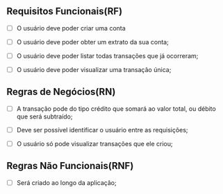 ## Requisitos Funcionais(RF)
- [ ] O usuário deve poder criar uma conta
- [ ] O usuário deve poder obter um extrato da sua conta;
- [ ] O usuário deve poder listar todas transações que já ocorreram;
- [ ] O usuário deve poder visualizar uma transação única;


## Regras de Negócios(RN)
- [ ] A transação pode do tipo crédito que somará ao valor total, ou débito que será subtraído;
- [ ] Deve ser possível identificar o usuário entre as requisições;
- [ ] O usuário só pode visualizar transações que ele criou;


## Regras Não Funcionais(RNF)
- [ ] Será criado ao longo da aplicação;
